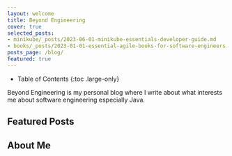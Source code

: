 ```yaml
---
layout: welcome
title: Beyond Engineering
cover: true
selected_posts:
- minikube/_posts/2023-06-01-minikube-essentials-developer-guide.md
- books/_posts/2023-01-01-essential-agile-books-for-software-engineers.md
posts_page: /blog/
featured: true
---
```


- Table of Contents
  {:toc .large-only}

Beyond Engineering is my personal blog where I write about what interests me about software engineering especially Java.

## Featured Posts
<!--posts-->

## About Me
<!--author-->